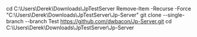 cd C:\Users\Derek\Downloads\JpTestServer
Remove-Item -Recurse -Force "C:\Users\Derek\Downloads\JpTestServer\Jp-Server"
git clone --single-branch --branch Test https://github.com/dwbacon/Jp-Server.git
cd C:\Users\Derek\Downloads\JpTestServer\Jp-Server
